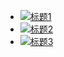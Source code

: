 - [![标题1](https://example.com/logo.png)](https://example.com/ "标题1")
- [![标题2](https://example.com/logo.png)](https://example.com/ "标题2")
- [![标题3](https://example.com/logo.png)](https://example.com/ "标题3")

